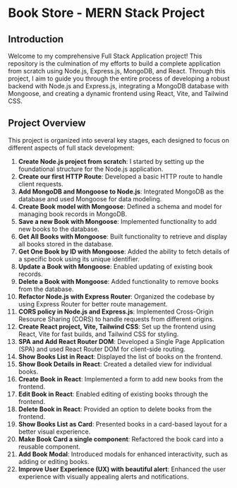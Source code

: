 # Book Store - MERN Stack Project




## Introduction

Welcome to my comprehensive Full Stack Application project! This repository is the culmination of my efforts to build a complete application from scratch using Node.js, Express.js, MongoDB, and React. Through this project, I aim to guide you through the entire process of developing a robust backend with Node.js and Express.js, integrating a MongoDB database with Mongoose, and creating a dynamic frontend using React, Vite, and Tailwind CSS.

## Project Overview

This project is organized into several key stages, each designed to focus on different aspects of full stack development:

1. **Create Node.js project from scratch**: I started by setting up the foundational structure for the Node.js application.
2. **Create our first HTTP Route**: Developed a basic HTTP route to handle client requests.
3. **Add MongoDB and Mongoose to Node.js**: Integrated MongoDB as the database and used Mongoose for data modeling.
4. **Create Book model with Mongoose**: Defined a schema and model for managing book records in MongoDB.
5. **Save a new Book with Mongoose**: Implemented functionality to add new books to the database.
6. **Get All Books with Mongoose**: Built functionality to retrieve and display all books stored in the database.
7. **Get One Book by ID with Mongoose**: Added the ability to fetch details of a specific book using its unique identifier.
8. **Update a Book with Mongoose**: Enabled updating of existing book records.
9. **Delete a Book with Mongoose**: Added functionality to remove books from the database.
10. **Refactor Node.js with Express Router**: Organized the codebase by using Express Router for better route management.
11. **CORS policy in Node.js and Express.js**: Implemented Cross-Origin Resource Sharing (CORS) to handle requests from different origins.
12. **Create React project, Vite, Tailwind CSS**: Set up the frontend using React, Vite for fast builds, and Tailwind CSS for styling.
13. **SPA and Add React Router DOM**: Developed a Single Page Application (SPA) and used React Router DOM for client-side routing.
14. **Show Books List in React**: Displayed the list of books on the frontend.
15. **Show Book Details in React**: Created a detailed view for individual books.
16. **Create Book in React**: Implemented a form to add new books from the frontend.
17. **Edit Book in React**: Enabled editing of existing books through the frontend.
18. **Delete Book in React**: Provided an option to delete books from the frontend.
19. **Show Books List as Card**: Presented books in a card-based layout for a better visual experience.
20. **Make Book Card a single component**: Refactored the book card into a reusable component.
21. **Add Book Modal**: Introduced modals for enhanced interactivity, such as adding or editing books.
22. **Improve User Experience (UX) with beautiful alert**: Enhanced the user experience with visually appealing alerts and notifications.


